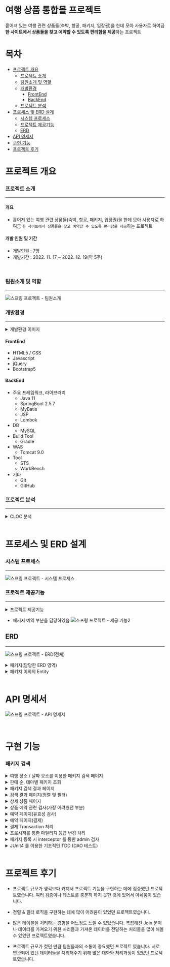 # 여행 상품 통합몰 프로젝트

흩어져 있는 여행 관련 상품들(숙박, 항공, 패키지, 입장권)을 한데 모아 사용자로 하여금<br> 
**한 사이트에서 상품들을 찾고 예약할 수 있도록 편리함을 제공**하는 프로젝트
<br>

# 목차
* [프로젝트 개요](#프로젝트-개요)
    * [프로젝트 소개](#프로젝트-소개)
    * [팀원소개 및 역할](#팀원소개-및-역할)
    * [개발환경](#개발환경)
        * [FrontEnd](#frontend)
        * [BackEnd](#backend)
    * [프로젝트 분석](#프로젝트-분석)
* [프로세스 및 ERD 설계](#프로세스-및-erd-설계)
    * [시스템 프로세스](#시스템-프로세스)
    * [프로젝트 제공기능](#프로젝트-제공기능)
    * [ERD](#erd)
* [API 명세서](#api-명세서)
* [구현 기능](#구현-기능)
* [프로젝트 후기](#프로젝트-후기)

# 프로젝트 개요
### 프로젝트 소개
---
#### 개요
* 흩어져 있는 여행 관련 상품들(숙박, 항공, 패키지, 입장권)을 한데 모아 사용자로 하여금 `한 사이트에서 상품들을 찾고 예약할 수 있도록 편리함을 제공`하는 프로젝트
#### 개발 인원 및 기간
* 개발인원 : 7명
* 개발기간 : 2022. 11. 17 ~ 2022. 12. 19(약 5주)

<br>

### 팀원소개 및 역할
---
![스프링 프로젝트 - 팀원소개](https://user-images.githubusercontent.com/82436530/218076418-6920b406-1bc7-44d8-b18b-b57c8367ecd0.png)

### 개발환경
---

<details>
<summary>개발환경 이미지</summary>
<div markdown="1">

<img src="https://user-images.githubusercontent.com/82436530/218085060-e45449bb-8fb2-4f6e-8af4-7bd38f25464a.png">

</div>
</details>

#### FrontEnd
* HTML5 / CSS
* Javascript
* jQuery
* Bootstrap5
#### BackEnd
* 주요 프레임워크, 라이브러리
    * Java 11
    * SpringBoot 2.5.7
    * MyBatis
    * JSP
    * Lombok
* DB
    * MySQL
* Build Tool
    * Gradle
* WAS
    * Tomcat 9.0
* Tool
    * STS
    * WorkBench
* 기타
    * Git
    * GitHub

### 프로젝트 분석
---
<details>
<summary>CLOC 분석</summary>
<div markdown="1">

![스프링 프로젝트 - 프로젝트 분석(cloc)](https://user-images.githubusercontent.com/82436530/218087608-9089f81f-1b3f-47fa-bc81-cb6630b3e3e3.png)

</div>
</details>
<br>

# 프로세스 및 ERD 설계
### 시스템 프로세스
---
![스프링 프로젝트 - 시스템 프로세스](https://user-images.githubusercontent.com/82436530/218088184-9ff7c1ff-bcff-4447-b809-406d7b638016.png)

### 프로젝트 제공기능
---
<details>
<summary>프로젝트 제공기능</summary>
<div markdown="1">

![스프링 프로젝트 - 제공 기능1](https://user-images.githubusercontent.com/82436530/218124731-560028a5-d938-4238-949e-8c99d966ffdd.png)

![스프링 프로젝트 - 제공 기능3](https://user-images.githubusercontent.com/82436530/218124883-c10f5215-b9ed-41b1-83f7-e6a77546f3ff.png)

</div>
</details>

* 패키지 예약 부분을 담당하였음
![스프링 프로젝트 - 제공 기능2](https://user-images.githubusercontent.com/82436530/218124829-549d1914-0cb8-4cca-bdba-691e1f666992.png)

## ERD
---
![스프링 프로젝트 - ERD(전체)](https://user-images.githubusercontent.com/82436530/218125711-5ccc0a3c-4e28-498b-b25e-0378ec7e4f24.png)

<details>
<summary>패키지(담당한 ERD 영역)</summary>
<div markdown="1">

![스프링 프로젝트 - ERD(패키지)](https://user-images.githubusercontent.com/82436530/218126925-ff932adf-85bd-40d5-a9d0-08bd96e22f4d.png)
![스프링 프로젝트 - ERD(패키지-개요1)](https://user-images.githubusercontent.com/82436530/218126943-c659c560-39ea-4cbf-be44-5553153c1fcf.png)
![스프링 프로젝트 - ERD(패키지-개요2)](https://user-images.githubusercontent.com/82436530/218126959-fb9ffb74-4517-42b6-a8e9-9f76aab5967c.png)
![스프링 프로젝트 - ERD(패키지-개요3)](https://user-images.githubusercontent.com/82436530/218126968-a97e84ef-4640-4bcd-aeae-bf0d4ae68052.png)
![스프링 프로젝트 - ERD(패키지-개요4)](https://user-images.githubusercontent.com/82436530/218126988-d720668b-827d-4d22-9afb-c5022f8cc0e1.png)

</div>
</details>

<details>
<summary>패키지 이외의 Entity</summary>
<div markdown="1">

![스프링 프로젝트 - ERD(항공)](https://user-images.githubusercontent.com/82436530/218127769-264dd379-d9c5-4a01-8623-c4597ca29a1d.png)
![스프링 프로젝트 - ERD(회원-국가)](https://user-images.githubusercontent.com/82436530/218127777-48a326e9-709d-4c5f-88f0-137655492c42.png)
![스프링 프로젝트 - ERD(검색-찜-리뷰)](https://user-images.githubusercontent.com/82436530/218127783-f369ee0b-2dd0-4224-8804-ce3582c08606.png)
![스프링 프로젝트 - ERD(숙박)](https://user-images.githubusercontent.com/82436530/218127785-f9574ad3-214e-4e6d-bcb2-da2841dea7c6.png)
![스프링 프로젝트 - ERD(입장권)](https://user-images.githubusercontent.com/82436530/218127789-2273ca03-0b69-43b2-a6eb-d69bb4ff6fc7.png)

</div>
</details>
<br>

# API 명세서

![스프링 프로젝트 - API 명세서](https://user-images.githubusercontent.com/82436530/218128619-859b6e1e-0570-42ea-9711-4ee96d212965.png)

<br>

# 구현 기능
### 패키지 검색
<details>
<summary>여행 장소 / 날짜 요소를 이용한 패키지 검색 페이지
</summary>
<div markdown="1">

![스프링프로젝트 -패키지 검색](https://user-images.githubusercontent.com/82436530/218243325-f2841e53-9e00-43a8-8030-3097ae57979e.gif)

1. 여행 장소 / 날짜 요소를 통한 패키지 검색 

2. 여행 장소의 경우 여행 장소 탭을 포커스 하면 현재 상품을 제공할 수 있는 나라와 도시에 대해 선택할 수 있는 별도의 모달창 제공
  (해외 / 국내 모두 똑같이 적용)

3. 만약 여행지를 선택하지 않고 검색 버튼을 누를 시 경고 표시

4. 날짜의 경우 정해진 날짜만 표시하고 있음(보완점 – 존재하는 상품의 날짜 기간만 표시되도록 구현하진 못함)

코드링크 
<https://github.com/startfrombt/ohTravel/blob/ada8a6a53c32749f616d6cb7d3c621400ef6740c/ohTravel/src/main/java/com/oracle/ohTravel/pkage/controller/PkageController.java#L108>

</div>
</details>

<details>
<summary>판매 순, 테마별 패키지 조회
</summary>
<div markdown="1">

![스프링 프로젝트 - 검색 하단부분(10MB이하)](https://user-images.githubusercontent.com/82436530/218244585-35afca56-3491-4193-bb8b-b0bbfbdda932.gif)

1. 제공 상품 중 판매 베스트 상품을 상단에 노출시킴으로써 구매 유도

2. 테마에 맞는 상품을 노출시켜 사용자로 하여금 특정 테마 패키지를 구매하도록 유도 

코드링크
<https://github.com/startfrombt/ohTravel/blob/e3dbb5930654d753e79c207994e48060f99d26e7/ohTravel/src/main/resources/mappers/PkageMapper.xml#L388>

* 문제
    * 특정 조건(판매순, 테마별)에 만족하는 데이터를 적합한 개수만 가져올 수 있도록 하는 문제
* 해결과정
    * 상품 조회 시 limt 구문을 사용하여 원하는 개수만큼만 가져올 수 있도록 구현
    * 컬럼의 경우 ＜sql＞태그를 통해 재사용가능하도록 구현
* 아쉬운점
    * where 절을 동적 쿼리를 통해 구현함으로써 １개의 select 문으로 재사용가능하도록 구현을 하는 것을 생각하지 못함


</div>
</details>

<details>
<summary>패키지 검색 결과 페이지</summary>
<div markdown="1">

![스프링프로젝트 검색결과페이지](https://user-images.githubusercontent.com/82436530/218244884-3c4f0693-e6e7-4973-b886-b5c88aa90913.gif)

1. 검색 요소들에 맞는 패키지 상품을 모두 불러옴

2. 판매상품보기 버튼 클릭 시 현재 제공 가능한 상세 상품들 표시

3. 찜 기능 제공 (로그인 한 경우에만)

4. 검색 날짜 기간 내에 존재하는 패키지의 상세 상품에 대한 간략한 정보 제공(예약한 상품 표시,  잔여석 존재 여부, 일자)

5. ‘상세 일정 보기’ 버튼을 클릭 시 해당 상세 상품으로 이동

코드링크
<https://github.com/startfrombt/ohTravel/blob/e3dbb5930654d753e79c207994e48060f99d26e7/ohTravel/src/main/resources/mappers/PkageMapper.xml#L332>

* 문제
    1. 정규화된 데이터를 가져올 때 select 문을 최대한 줄이는 문제

* 해결과정
    1. ResultMap 맵을 이용한 조회 결과 이미지 데이터의 경우엔 nested Select 방식을 사용했기 때문에 그 만큼 select 하지만, 나머지 데이터의 경우 nested Result 방식을 사용함으로써 한번만 조회한 후 결과맵핑됨을 알 수 있음.

    2. 코드링크
        * <https://github.com/startfrombt/ohTravel/blob/e3dbb5930654d753e79c207994e48060f99d26e7/ohTravel/src/main/resources/mappers/PkageMapper.xml#L35>

* 결과
    * ![Nested Result](https://user-images.githubusercontent.com/82436530/218245815-8fbe5ac0-4040-46d7-8026-d53fcf2c50c6.png)
    * ![Nested Select](https://user-images.githubusercontent.com/82436530/218245841-79d211dc-0c11-4902-be16-d14af9b8ca04.png)

* 아쉬운점
    * 이미지 또한 nested Result 방식을 통해 구현하려 노력하였지만, 해결방법을 찾지 못함.. 현재에선 이미지를 1개씩만 가져오기 때문에 그나마 괜찮지만, select 문 자체가 n+1 번 실행된다는 문제는 여전히 존재.

</div>
</details>

<details>
<summary>검색 결과 페이지(정렬 및 필터)</summary>
<div markdown="1">

![스프링 프로젝트 - 검색결과페이지(정렬 필터-10MB이하)](https://user-images.githubusercontent.com/82436530/218246078-2765086f-c339-4b5d-a4fd-685db9affb56.gif)

1. 필터와 정렬을 함께 적용한 결과를 조회

2. 정렬은 정렬 종류 중 1가지만 선택 가능

3. 필터는 각 필터 종류별 1가지 씩 선택가능 하고, 적용된 필터에 적합한 패키지 결과를 조회

4. 적용한 필터에 적합한 상품이 없을 경우 검색결과 없음 표시

<br>

* 문제1
    * 가격, 여행 기간, 출발 시간 데이터를 받아 해당 데이터에 속하는 상품들만 필터링 해주는 기능을 구현해야함
* 해결과정
    * 동적쿼리를 통해 필터에 관한 데이터가 없을 경우엔 필터에 대한 조건이 붙지않음.
    * 필터의 종류는 서로 겹쳐서 검색가능 하도록 \<if\> 태그를 사용했지만, 종류별 값의 범위는 \<when\> 태그를 통해 범위 중 1개의 범위에만 필터가 적용되도록 구현
* 코드링크
    * 필터
        * <https://github.com/startfrombt/ohTravel/blob/e3dbb5930654d753e79c207994e48060f99d26e7/ohTravel/src/main/resources/mappers/PkageMapper.xml#L551>
    * 정렬
        * <https://github.com/startfrombt/ohTravel/blob/e3dbb5930654d753e79c207994e48060f99d26e7/ohTravel/src/main/resources/mappers/PkageMapper.xml#L355>
* 아쉬운점
    * 출발 시간의 경우 비교하는 시간을 하드코딩을 통해 구현한 부분을 리팩토링하지 못함..
    * 가격의 경우에도 현재 존재하는 상품의 가격의 범위가 아닌 프론트 단에서 하드코딩된 데이터를 받아와서 범위를 설정하고 있음..

<br>

* 문제2
    * 정렬 기준에 따른 패키지 상품 정렬과 패키지 상품 뿐만 아니라 패키지 상품을 포함하고 있는 패키지 또한 정렬을 해줘야 함
* 해결과정
    * 패키지 상품의 경우 가격에 대한 칼럼이 존재하기 때문에 DB 영역에서 바로 정렬을 해서 가져오지만, 패키지 자체의 경우엔 따로 가격에 대한 컬럼이 존재하지 않아 java 단에서 max 가격을 가지고 Comparator 인터페이스를 통해 정렬되도록 구현
* 코드링크
    * <https://github.com/startfrombt/ohTravel/blob/e3dbb5930654d753e79c207994e48060f99d26e7/ohTravel/src/main/java/com/oracle/ohTravel/pkage/controller/PkageController.java#L167>
    * ![image](https://user-images.githubusercontent.com/82436530/218246454-efb08e09-9bc2-429b-912c-1b75f1e192b8.png)
    * ![image](https://user-images.githubusercontent.com/82436530/218246463-06460295-b0a8-4dfa-95d2-5944eb0b792a.png)
* 아쉬운점
    * 패키지 자체의 정렬 또한 DB 측에서 정렬되도록 구현가능한지 가능하다면 어떻게 해야하는지에 대한 해결책을 떠올릴 수 없었음. 그래서 그 대안으로 java 단에서 정렬을 해준 것이지만, DB 단에서 정렬이 되어서 올 수 있도록 하지 못한 것이 아쉬움
    * 하드코딩이 존재하여 해당 값에 대한 정보를 enum 클래스를 통해 어느정도 하드코딩의 단점을 해결할 수 있었던 것을 생각해내지 못함.

</div>
</details>

<details>
<summary>상세 상품 페이지</summary>
<div markdown="1">

![스프링프로젝트 - 상세 상품 페이지](https://user-images.githubusercontent.com/82436530/218246533-375ca2d1-2b21-4318-af29-b6e65d657a1c.gif)

1. 해당 패키지 상품에 관한 정보 제공(가격, 상품명, 테마)

2. 여행의 주요 일정, 가격 제공(일정, 여행도시, 예약현황, 성인/아동 별 가격)

3. 인원 선택의 경우 잔여 좌석보다 높은 인원을 선택할 수 없음

<br>

![스프링 프로젝트 - 상세 상품 페이지(여행일차, 호텔, 10MB이하)](https://user-images.githubusercontent.com/82436530/218248216-c54902c1-1f07-491e-9645-d0535e6d8cc2.gif)

1. 해당 패키지의 여행일정 정보 제공(일차별 여행 관광지 정보)

2. 해당 패키지 상품의 숙소 정보 제공

<br>

![스프링프로젝트 － 상세 상품 페이지（리뷰）](https://user-images.githubusercontent.com/82436530/218248253-993a44c5-ef79-4dc9-afaf-bbc0d2b69440.gif)

1. 해당 패키지 상품의 상품평(리뷰) 조회
    1. 리뷰 작성의 경우 로그인을 한 경우에만 등록 버튼 표시

2. 리뷰 작성 – 별점은 드래그 혹은 클릭하여 점수를 매길 수 있음(모달창)

3. 리뷰 수정 – 이미 작성된 내용과 평점을 가져와 수정 가능(모달창)

4. 리뷰 삭제 – 경고창을 띄워 삭제동의 확인
    1. 리뷰 수정, 및 삭제의 경우 작성한 회원의 경우만 활성화 

5. 보완점 ： 상품을 구매한 회원만이 리뷰를 작성할 수 있게 해야함

</div>
</details>

<details>
<summary>상품 예약 관련 검사(가장 어려웠던 부분)</summary>
<div markdown="1">

1. 인원 선택의 총 명수가 잔여 석을 넘기지 못하도록 처리
    ![스프링 프로젝트 - 상세 상품 페이지(검사-잔여좌석 초과)](https://user-images.githubusercontent.com/82436530/218248465-dc6e7d59-3bc1-4c72-a561-94f48812e260.gif)


2. 내가 예약한 상품이라면 예약 한 상품임을 표시하여 예약 불가하도록 처리
    ![스프링 프로젝트 - 상세 상품 페이지(검사-예약한 상품여부)](https://user-images.githubusercontent.com/82436530/218248546-4d495052-313f-46cb-ac92-4f520f0793bd.gif)

3. 잔여좌석이 존재하지 않은 경우 예약 불가
    ![스프링 프로젝트 - 상세 상품 페이지(검사-잔여좌석0개)](https://user-images.githubusercontent.com/82436530/218248651-90e78598-040a-426a-8791-457b6afc6f02.gif)

4. 현재 예약할 상품이 이미 예약한 상품들의 날짜와 겹친다면 예약여부를 체크
    ![스프링 프로젝트 - 상세 상품 페이지(검사-예약날짜겹침)](https://user-images.githubusercontent.com/82436530/218248783-a6c959ec-4ebc-42ae-ba9b-8826a5ab3c6e.gif)
    * 이 문제가 가장 많이 고민을 했던 문제였습니다. 예약하려는 상품의 기간이 이미 예약한 상품들의 날짜 중 겹치는 날짜가 1일이라도 있다면 알림을 보내주어야 로직이 고민을 많이 하게 했던 것 같습니다.
    * 해결과정
        1. 예약하려는 상품과 회원이 예약한 상품들의 기간을 조회하여 비교
        2. 예약하려는 상품의 기간과 예약 중인 상품들의 기간을 비교
            * 예약하려는 상품의 날짜들을 반복하면서 해당 날짜가 이미 예약 중인 상품의 기간에 속한다면 중복이기 때문에 1을 return;
            * (예약중인 상품의 시작날짜 <= 예약하려는 상품의 날짜 <= 예약중인 상품의 종료날짜)
    * 코드링크
        * <https://github.com/startfrombt/ohTravel/blob/e3dbb5930654d753e79c207994e48060f99d26e7/ohTravel/src/main/java/com/oracle/ohTravel/pkage/controller/PkageRestController.java#L240>

</div>
</details>

<details>
<summary>예약 페이지(유효성 검사)</summary>
<div markdown="1">

![스프링프로젝트 - 예약 페이지(정보제공 및 유효성 검사)](https://user-images.githubusercontent.com/82436530/218249207-4feb5e32-c315-47ee-bee3-6e824e957c29.gif)

1. 예약할 상품 정보, 예약자 정보, 인원 및 가격 정보 제공  (예약자 정보는 바꿀 수 없음, 현재 로그인 한 고객의 정보 자동 기재)

2. 예약 시 선택한 인원 수에 맞는 여행자 정보 작성테이블 제공
    1. 각 사항마다 유효성 검사 실시
    2. 유효성 검사가 통과될 경우에만 경고 메시지가 삭제됨

3. 보완점
프론트 단 유효성 외에 서버단에서의유효성 검사를 했어야함

</div>
</details>

<details>
<summary>예약 페이지(결제)</summary>
<div markdown="1">

![스프링 프로젝트 - 예약 페이지(결제, 쿠폰)](https://user-images.githubusercontent.com/82436530/218249334-3450f4e3-cab5-48ba-b8d7-2ccd6ddf1343.gif)

1. 쿠폰 적용 전 결제 정보 제공
    1. 회원등급에 따른 할인율을  적용한 가격
    2. 회원등급에 따른 적립 마일리지 표시

2. 회원이 보유한 쿠폰 선택박스

3. 쿠폰 적용 후 결제 정보 
    1. 쿠폰 적용 시 쿠폰의 할인 가격을 적용한 최종 결제금액으로 변경 

<br>

![스프링 프로젝트 － 결제완료](https://user-images.githubusercontent.com/82436530/218249403-ec5c5c8b-aff6-4b78-9cf1-dc1a0449ccf9.gif)

1. 결제 완료 후 예약 상품에 대한 간략한 정보 제공

2. 구매내역 확인 버튼 클릭 시 마이페이지 예약 내역으로 이동

3. 결제 완료 후에는 마일리지 적립과 동시에 일정 마일리지 수준을 넘을 경우 회원 등급을 변경하도록 구현

* 비고
    * 결제 시 상품의 가격은 100원으로 고정시켜놓음

</div>
</details>

<details>
<summary>결제 Transaction 처리</summary>
<div markdown="1">

* 문제
‘상품 예약’ 이라는 하나의 작업이 성공적으로 처리되어야만 실제 DB 데이터에 Commit 이 되도록 구현해야함

* 해결과정
    1. Service 단에서 @Transaction 을 통해 여러 작업을 하나의 트랜잭션으로 묶이도록 구현.

* ‘상품 예약‘ 작업  
\-----------------------------  
패키지 예약 등록  
예약 인원정보 등록  
상품 예약 인원 변경  
패키지 판매 수 변경  
회원 마일리지 변경  
회원 마일리지 등급 변경  
회원 쿠폰 사용여부 변경  
결제정보 등록  
\------------------------------

* 비고
회원의 마일리지 등급 update 시 회원이 가지고 있는 마일리지와 마일리지 등급의 수준과 비교하여 변경이 이루어져야 하는 문제가 발생
(프로시저를 통해 해결)

</div>
</details>

<details>
<summary>프로시저를 통한 마일리지 등급 변경 처리</summary>
<div markdown="1">

* 문제
상품 예약으로 회원의 마일리지가 적립되고 난 후 회원이 가지고 있는 마일리지와 마일리지 등급의 수준과 비교하여 등급의 변화가 일어나야 할 경우 변경이 이루어져야 함.
그러나 단순히 Service 단에서 처리하게 되면 DB에 여러 번 접근하게 되고 불필요한 자원 사용이 커짐.

* 해결과정
    1. DB의 프로시저를 통하여 마일리지 정보를 조회 , 비교, 변경을 한번에 처리할 수 있도록 구현함.
    * ![프로시저](https://user-images.githubusercontent.com/82436530/218249569-c2e0d7f7-7702-4195-a462-2214f91fa6a4.png)
    * ![image](https://user-images.githubusercontent.com/82436530/218249686-7c57f02c-aa69-44a7-99d7-ac7b9cb8faa5.png)

</div>
</details>

<details>
<summary>패키지 등록 시 interceptor 를 통한 admin 검사</summary>
<div markdown="1">

* 코드 링크
    * <https://github.com/startfrombt/ohTravel/blob/e3dbb5930654d753e79c207994e48060f99d26e7/ohTravel/src/main/java/com/oracle/ohTravel/interceptor/ManagerLoginInterCeptor.java#L14>

* 문제
Admin 로그인 확인을 하는 코드가 중복되는 것의 문제

* 해결과정
    1. 관리자가 아닐 경우 혹은 로그인이 되어있지 않을 경우 Controller를 타지 못하도록 interceptor 를 등록하여 처리
    (물론 admin 만 볼 수 있도록 구현되어있지만, url 을 통해 들어오는 것을 방지하고자 함.)

* 아쉬운점
    * Security 를 사용하지 않았기 때문에 직접 interceptor를 구현하였지만, 사실 Security를 통해 구현되었어야할 부분이었습니다.

</div>
</details>

<details>
<summary>JUnit4 를 이용한 기초적인 TDD (DAO 테스트)</summary>
<div markdown="1">

* 코드 링크
    * <https://github.com/startfrombt/ohTravel/blob/e3dbb5930654d753e79c207994e48060f99d26e7/ohTravel/src/test/java/com/oracle/ohTravel/pkage/PkageDaoTest.java#L31>

1. 작성한 쿼리의 단위마다 예상한 결과가 맞는지 테스트하기 위해 Test 코드를 작성하여 확인하는 작업을 수행함.

2. 실제 비즈니스 로직이 구현되기 전에 로직의 적합성 여부를 확인한 뒤 실제 통과된 로직만 비즈니스 로직에 적용하도록 함.

* 느낀점
    * 단위 테스트를 통해 비즈니스 로직에 추가하기 전에 작성한 코드가 잘 동작하는지 판단할 수 있는 점이 개발에 있어서 매우 효율적이였다. 그러나, 작성법 이나 작성한 것이 맞는지에 대한 판단이 잘 서지 않았습니다.


</div>
</details>

<br>

# 프로젝트 후기
* 프로젝트 규모가 생각보다 커져서 프로젝트 기능을 구현하는 데에 집중했던 프로젝트였습니다. 여러 검증이나 테스트를 충분히 하지 못한 것에 있어서 아쉬움이 있습니다.

* 정렬 \& 필터 로직을 구현하는 데에 많이 어려움이 있었던 프로젝트였습니다. 

* 많은 테이블을 처리하는 경험을 어느정도 느낄 수 있었습니다. 복잡해진 Join 문이나 데이터를 가져오기 위한 처리들과 가져온 데이터를 전달하는 처리들을 많이 해볼 수 있었던 프로젝트였습니다. 

* 프로젝트 규모가 컸던 만큼 팀원들과의 소통이 중요했던 프로젝트 였습니다. 서로 연관되어 있던 데이터들을 처리해주기 위해 많은 대화와 처리과정이 있었던 프로젝트였습니다.
